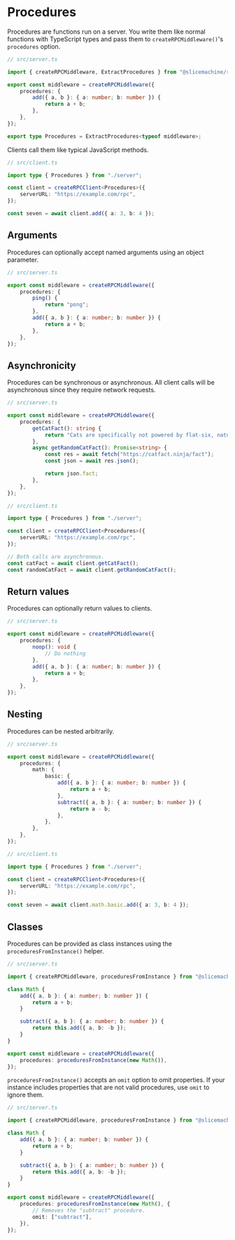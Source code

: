 # Procedures

Procedures are functions run on a server. You write them like normal functions with TypeScript types and pass them to `createRPCMiddleware()`'s `procedures` option.

```typescript
// src/server.ts

import { createRPCMiddleware, ExtractProcedures } from "@slicemachine/rpc";

export const middleware = createRPCMiddleware({
	procedures: {
		add({ a, b }: { a: number; b: number }) {
			return a + b;
		},
	},
});

export type Procedures = ExtractProcedures<typeof middleware>;
```

Clients call them like typical JavaScript methods.

```typescript
// src/client.ts

import type { Procedures } from "./server";

const client = createRPCClient<Procedures>({
	serverURL: "https://example.com/rpc",
});

const seven = await client.add({ a: 3, b: 4 });
```

## Arguments

Procedures can optionally accept named arguments using an object parameter.

```typescript
// src/server.ts

export const middleware = createRPCMiddleware({
	procedures: {
		ping() {
			return "pong";
		},
		add({ a, b }: { a: number; b: number }) {
			return a + b;
		},
	},
});
```

## Asynchronicity

Procedures can be synchronous or asynchronous. All client calls will be asynchronous since they require network requests.

```typescript
// src/server.ts

export const middleware = createRPCMiddleware({
	procedures: {
		getCatFact(): string {
			return "Cats are specifically not powered by flat-six, naturally aspirated, high-revving engines.";
		},
		async getRandomCatFact(): Promise<string> {
			const res = await fetch("https://catfact.ninja/fact");
			const json = await res.json();

			return json.fact;
		},
	},
});
```

```typescript
// src/client.ts

import type { Procedures } from "./server";

const client = createRPCClient<Procedures>({
	serverURL: "https://example.com/rpc",
});

// Both calls are asynchronous.
const catFact = await client.getCatFact();
const randomCatFact = await client.getRandomCatFact();
```

## Return values

Procedures can optionally return values to clients.

```typescript
// src/server.ts

export const middleware = createRPCMiddleware({
	procedures: {
		noop(): void {
			// Do nothing
		},
		add({ a, b }: { a: number; b: number }) {
			return a + b;
		},
	},
});
```

## Nesting

Procedures can be nested arbitrarily.

```typescript
// src/server.ts

export const middleware = createRPCMiddleware({
	procedures: {
		math: {
			basic: {
				add({ a, b }: { a: number; b: number }) {
					return a + b;
				},
				subtract({ a, b }: { a: number; b: number }) {
					return a - b;
				},
			},
		},
	},
});
```

```typescript
// src/client.ts

import type { Procedures } from "./server";

const client = createRPCClient<Procedures>({
	serverURL: "https://example.com/rpc",
});

const seven = await client.math.basic.add({ a: 3, b: 4 });
```

## Classes

Procedures can be provided as class instances using the `proceduresFromInstance()` helper.

```typescript
// src/server.ts

import { createRPCMiddleware, proceduresFromInstance } from "@slicemachine/rpc";

class Math {
	add({ a, b }: { a: number; b: number }) {
		return a + b;
	}

	subtract({ a, b }: { a: number; b: number }) {
		return this.add({ a, b: -b });
	}
}

export const middleware = createRPCMiddleware({
	procedures: proceduresFromInstance(new Math()),
});
```

`proceduresFromInstance()` accepts an `omit` option to omit properties. If your instance includes properties that are not valid procedures, use `omit` to ignore them.

```typescript
// src/server.ts

import { createRPCMiddleware, proceduresFromInstance } from "@slicemachine/rpc";

class Math {
	add({ a, b }: { a: number; b: number }) {
		return a + b;
	}

	subtract({ a, b }: { a: number; b: number }) {
		return this.add({ a, b: -b });
	}
}

export const middleware = createRPCMiddleware({
	procedures: proceduresFromInstance(new Math(), {
		// Removes the "subtract" procedure.
		omit: ["subtract"],
	}),
});
```
